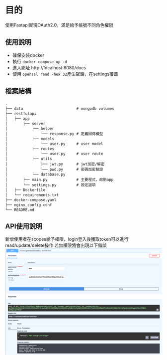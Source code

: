 # 目的
使用Fastapi實現OAuth2.0，滿足給予帳號不同角色權限

## 使用說明
 - 確保安裝docker
 - 執行 `docker-compose up -d`
 - 進入網址 http://localhost:8080/docs
 - 使用 `openssl rand -hex 32`產生密鑰，在settings覆蓋

## 檔案結構
```text
.
├── data                        # mongodb volumes
├── restfulapi
│   ├── app
│       ├── server
│           ├── helper       
│               └── response.py # 定義回傳模型
│           ├── models       
│               └── user.py     # user model
│           ├── routes
│               └── user.py     # user route
│           ├── utils
│               ├── jwt.py      # jwt加密/解密
│               └── pwd.py      # 密碼加密驗證
│           └── database.py
│       ├── main.py             # 主要程式，啟動app
│       └── settings.py         # 設定選項
│   ├── Dockerfile
│   └── requirements.txt
├── docker-compose.yaml
├── nginx_config.conf
└── README.md               
```

## API使用說明
新增使用者在scopes給予權限，login登入後獲取token可以進行read/update/delete操作
若無權限將會出現以下錯誤
![register](assets/Not_enough_privilege.png)



